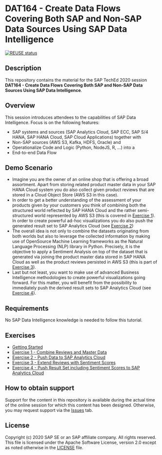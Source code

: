 # DAT164 - Create Data Flows Covering Both SAP and Non-SAP Data Sources Using SAP Data Intelligence

[![REUSE status](https://api.reuse.software/badge/github.com/SAP-samples/teched2020-DAT164)](https://api.reuse.software/info/github.com/SAP-samples/teched2020-DAT164)

## Description

This repository contains the material for the SAP TechEd 2020 session <b>DAT164 - Create Data Flows Covering Both SAP and Non-SAP Data Sources Using SAP Data Intelligence</b>.

## Overview

This session introduces attendees to the capabilities of SAP Data Intelligence.
Focus is on the following features:

* SAP systems and sources (SAP Analytics Cloud, SAP ECC, SAP S/4 HANA, SAP HANA Cloud, SAP Cloud Applications) together with
* Non-SAP sources (AWS S3, Kafka, HDFS, Oracle) and
* Operationalize Code and Logic (Python, NodeJS, R, …) into a
* End-to-end Data Flow

## Demo Scenario

* Imagine you are the owner of an online shop that is offering a broad assortment. Apart from storing related product master data in your SAP HANA Cloud system you do also collect given product reviews that are stored in a Cloud Object Store (AWS S3 in this case). 
* In order to get a better understanding of the assessment of your products given by your customers you think of combining both the structured world reflected by SAP HANA Cloud and the rather semi-structured world represented by AWS S3 (this is covered in [Exercise 1](exercises/ex1/)). In order to create powerful ad-hoc visualizations you do also push the generated result set to SAP Analytics Cloud (see [Exercise 2](exercises/ex2/))
* The overall idea is not only to combine the datasets originating from both worlds but also to leverage the collected information by making use of OpenSource Machine Learning frameworks as the Natural Language Processing (NLP) library in Python. Precisely, it is the objective to apply a Sentiment Analysis on top of the dataset that is generated via joining the product master data stored in SAP HANA Cloud as well as the product reviews persisted in AWS S3 (this is part of [Exercise 3](exercises/ex3/)).
* Last but not least, you want to make use of advanced Business Intelligence methodologies to create powerful visualizations going forward. For this matter, you will benefit from the possibility to immediately push the derived result sets to SAP Analytics Cloud (see [Exercise 4](exercises/ex4/)).

## Requirements

No SAP Data Intelligence knowledge is needed to follow this tutorial.

## Exercises

- [Getting Started](exercises/ex0/)
- [Exercise 1 - Combine Reviews and Master Data](exercises/ex1/)
- [Exercise 2 - Push Data to SAP Analytics Cloud](exercises/ex2/)
- [Exercise 3 - Extend Reviews with Sentiment Scores](exercises/ex3/)
- [Exercise 4 - Push Result Set including Sentiment Scores to SAP Analytics Cloud](exercises/ex4/)

## How to obtain support

Support for the content in this repository is available during the actual time of the online session for which this content has been designed. Otherwise, you may request support via the [Issues](../../issues) tab.

## License
Copyright (c) 2020 SAP SE or an SAP affiliate company. All rights reserved. This file is licensed under the Apache Software License, version 2.0 except as noted otherwise in the [LICENSE](LICENSES/Apache-2.0.txt) file.
